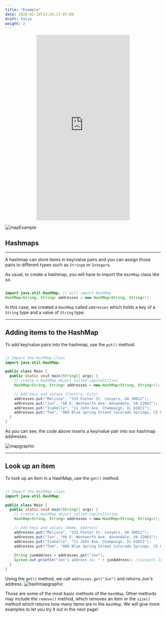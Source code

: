 ```yaml
---
title: "Example"
date: 2020-02-10T13:24:17-07:00
draft: false
weight: 2
--- 
```


<p style="text-align: center;"><iframe width="60%" height="600px" src="https://www.youtube.com/embed/tTYzBv-8qRU" frameborder="0" allow="accelerometer; autoplay; clipboard-write; encrypted-media; gyroscope; picture-in-picture" allowfullscreen></iframe></p>

<link rel="stylesheet" href="../../style.css">

![mapExample](../../img/mapExample.png)

## Hashmaps

<hr>

A hashmap can store items in key/value pairs and you can assign those pairs to different types such as `String`s or `Integer`s.

As usual, to create a hashmap, you will have to import the `HashMap` class like so.


```java

import java.util.HashMap; // will import HashMap
HashMap<String, String> addresses = new HashMap<String, String>();

```
In this case, we created a `HashMap` called `addresses` which holds a key of a `String` type and a value of `String` type.

<hr>

## Adding items to the HashMap

To add key/value pairs into the hashmap, use the `put()` method.

```java

// Import the HashMap class
import java.util.HashMap;

public class Main {
  public static void main(String[] args) {
    // Create a HashMap object called capitalCities
    HashMap<String, String> addresses = new HashMap<String, String>();

    // Add keys and values (Country, City)
    addresses.put("Melissa", "333 Foster St. Conyers, GA 30012");
    addresses.put("Jun", "66 E. Wentworth Ave. Annandale, VA 22003");
    addresses.put("Isabelle", "11 John Ave. Champaign, IL 61821");
    addresses.put("Tom", "808 Blue Spring Street Colorado Springs, CO 80911");
  }
}

```
As you can see, the code above inserts a key/value pair into our hashmap addresses.

![mapgraphic](../../img/hashmapgraphic.png)

<hr>

## Look up an item
To look up an item in a HashMap, use the `get()` method.

```java

// Import the HashMap class
import java.util.HashMap;

public class Main {
  public static void main(String[] args) {
    // Create a HashMap object called capitalCities
    HashMap<String, String> addresses = new HashMap<String, String>();

    // Add keys and values (Name, Address)
    addresses.put("Melissa", "333 Foster St. Conyers, GA 30012");
    addresses.put("Jun", "66 E. Wentworth Ave. Annandale, VA 22003");
    addresses.put("Isabelle", "11 John Ave. Champaign, IL 61821");
    addresses.put("Tom", "808 Blue Spring Street Colorado Springs, CO 80911");
                                          
    String junAddress = addresses.get("Jun");
    System.out.println("Jun's address is: " + junAddress); //outputs Jun's address
  }
}

```
Using the `get()` method, we call `addresses.get("Jun")` and returns Jun's address.
![hashmapgraphic](../../img/hashmapgraphic2.png)

Those are some of the most basic methods of the `HashMap`. Other methods may include the `remove()` method, which removes an item or the `size()` method which returns how many items are in the `HashMap`. We will give more examples to let you try it out in the next page!
